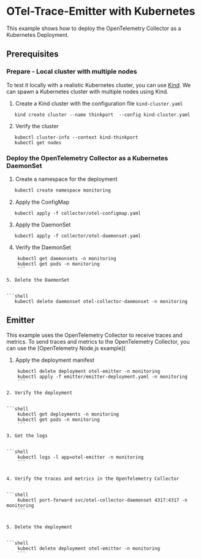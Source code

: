 # OTel-Trace-Emitter with Kubernetes

This example shows how to deploy the OpenTelemetry Collector as a Kubernetes Deployment.

## Prerequisites

### Prepare - Local cluster with multiple nodes

To test it locally with a realistic Kubernetes cluster, you can use [Kind](https://kind.sigs.k8s.io/).
We can spawn a Kubernetes cluster with multiple nodes using Kind.

1. Create a Kind cluster with the configuration file `kind-cluster.yaml`

```shell
   kind create cluster --name thinkport  --config kind-cluster.yaml
   ```

2. Verify the cluster

```shell
   kubectl cluster-info --context kind-thinkport
   kubectl get nodes
   ```

### Deploy the OpenTelemetry Collector as a Kubernetes DaemonSet

1. Create a namespace for the deployment

```bash
   kubectl create namespace monitoring
   ```

2. Apply the ConfigMap

```shell
   kubectl apply -f collector/otel-configmap.yaml
   ```

3. Apply the DaemonSet

```shell
   kubectl apply -f collector/otel-daemonset.yaml
   ```

4. Verify the DaemonSet

```shell
    kubectl get daemonsets -n monitoring
    kubectl get pods -n monitoring
    ```

5. Delete the DaemonSet
   

```shell
   kubectl delete daemonset otel-collector-daemonset -n monitoring
   ```

## Emitter

This example uses the OpenTelemetry Collector to receive traces and metrics. To send traces and metrics to the OpenTelemetry Collector, you can use the [OpenTelemetry Node.js example](

1. Apply the deployment manifest

```shell
    kubectl delete deployment otel-emitter -n monitoring
    kubectl apply -f emitter/emitter-deployment.yaml -n monitoring
    ```

2. Verify the deployment
    

```shell
    kubectl get deployments -n monitoring
    kubectl get pods -n monitoring
    ```

3. Get the logs
    

```shell
    kubectl logs -l app=otel-emitter -n monitoring
    ```

   
4. Verify the traces and metrics in the OpenTelemetry Collector
    

```shell
    kubectl port-forward svc/otel-collector-daemonset 4317:4317 -n monitoring
    ```

   
5. Delete the deployment
    

```shell
    kubectl delete deployment otel-emitter -n monitoring
    ```

   
